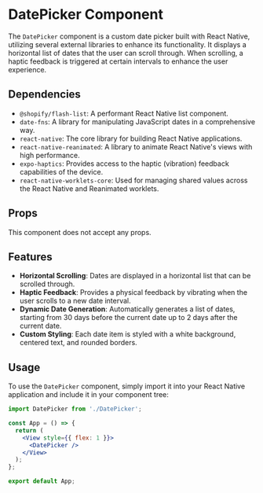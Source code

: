 # DatePicker Component

The `DatePicker` component is a custom date picker built with React Native, utilizing several external libraries to enhance its functionality. It displays a horizontal list of dates that the user can scroll through. When scrolling, a haptic feedback is triggered at certain intervals to enhance the user experience.

## Dependencies

- `@shopify/flash-list`: A performant React Native list component.
- `date-fns`: A library for manipulating JavaScript dates in a comprehensive way.
- `react-native`: The core library for building React Native applications.
- `react-native-reanimated`: A library to animate React Native's views with high performance.
- `expo-haptics`: Provides access to the haptic (vibration) feedback capabilities of the device.
- `react-native-worklets-core`: Used for managing shared values across the React Native and Reanimated worklets.

## Props

This component does not accept any props.

## Features

- **Horizontal Scrolling**: Dates are displayed in a horizontal list that can be scrolled through.
- **Haptic Feedback**: Provides a physical feedback by vibrating when the user scrolls to a new date interval.
- **Dynamic Date Generation**: Automatically generates a list of dates, starting from 30 days before the current date up to 2 days after the current date.
- **Custom Styling**: Each date item is styled with a white background, centered text, and rounded borders.

## Usage

To use the `DatePicker` component, simply import it into your React Native application and include it in your component tree:

```jsx
import DatePicker from './DatePicker';

const App = () => {
  return (
    <View style={{ flex: 1 }}>
      <DatePicker />
    </View>
  );
};

export default App;